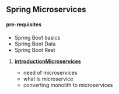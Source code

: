## Spring Microservices

#### pre-requisites

- Spring Boot basics
- Spring Boot Data
- Spring Boot Rest

1. **[introductionMicroservices](introductionMicroservices.md)**

   - need of microservices
   - what is microservice
   - converting monolith to microservices